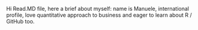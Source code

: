 Hi Read.MD file, here a brief about myself: 
name is Manuele, international profile, love quantitative approach to business and eager to learn about R / GitHub too.
